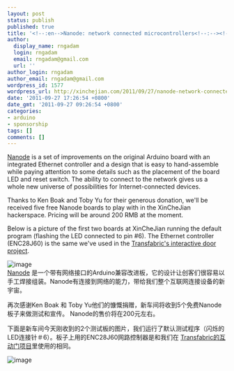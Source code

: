 ```yaml
---
layout: post
status: publish
published: true
title: '<!--:en-->Nanode: network connected microcontrollers<!--:--><!--:zh-->Nanode：带有网络接口的Arduino兼容的硬件<!--:-->'
author:
  display_name: rngadam
  login: rngadam
  email: rngadam@gmail.com
  url: ''
author_login: rngadam
author_email: rngadam@gmail.com
wordpress_id: 1577
wordpress_url: http://xinchejian.com/2011/09/27/nanode-network-connected-microcontrollers/
date: '2011-09-27 17:26:54 +0800'
date_gmt: '2011-09-27 09:26:54 +0800'
categories:
- arduino
- sponsorship
tags: []
comments: []
---
```

<p><!--:en--><a href="http://wiki.london.hackspace.org.uk/view/Project:Nanode">Nanode</a> is a set of improvements on the original Arduino board with an integrated Ethernet controller and a design that is easy to hand-assemble while paying attention to some details such as the placement of the board LED and reset switch. The ability to connect to the network gives us a whole new universe of possibilities for Internet-connected devices.</p>
<p>Thanks to Ken Boak and Toby Yu for their generous donation, we'll be received five free Nanode boards to play with in the XinCheJian hackerspace. Pricing will be around 200 RMB at the moment.</p>
<p>Below is a picture of the first two boards at XinCheJian running the default program (flashing the LED connected to pin #6). The Ethernet controller (ENC28J60) is the same we've used in the <a href="https://github.com/xinchejian/XinCheJian-Door/blob/master/XBeeEtherShieldBridge/XBeeEtherShieldBridge.pde">Transfabric's interactive door project</a>.</p>
<p><img style="display: block; margin-right: auto; margin-left: auto;" src="http://xinchejian.com/wp-content/uploads/2011/09/wpid-IMG_20110927_172103.jpg" alt="image" /><!--:--><!--:zh--><a href="http://wiki.london.hackspace.org.uk/view/Project:Nanode">Nanode</a> 是一个带有网络接口的Arduino兼容改进板，它的设计让创客们很容易以手工焊接组装。Nanode有连接到网络的能力，带给我们整个互联网连接设备的新宇宙。</p>
<p>再次感谢Ken Boak 和 Toby Yu他们的慷慨捐赠，新车间将收到5个免费Nanode板子来做测试和宣传。 Nanode的售价将在200元左右。</p>
<p>下面是新车间今天刚收到的2个测试板的图片，我们运行了默认测试程序（闪烁的LED连接针＃6）。板子上用的ENC28J60网路控制器是和我们在 <a href="https://github.com/xinchejian/XinCheJian-Door/blob/master/XBeeEtherShieldBridge/XBeeEtherShieldBridge.pde">Transfabric的互动门项目</a>里使用的相同。 </p>
<p><img style="display:block;margin-right:auto;margin-left:auto;" alt="image" src="http://xinchejian.com/wp-content/uploads/2011/09/wpid-IMG_20110927_172103.jpg" /><br />
<!--:--></p>

